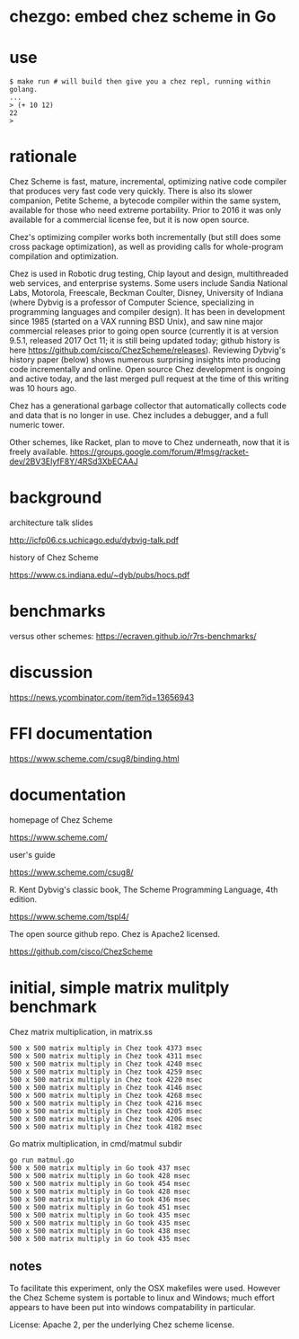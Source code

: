 chezgo: embed chez scheme in Go
======

# use

~~~
$ make run # will build then give you a chez repl, running within golang.
...
> (+ 10 12)
22
> 
~~~

# rationale

Chez Scheme is fast, mature, incremental, optimizing native code compiler that produces very fast code very quickly. There is also its slower companion, Petite Scheme, a bytecode compiler within the same system, available for those who need extreme portability. Prior to 2016 it was only available for a commercial license fee, but it is now open source.

Chez's optimizing compiler works both incrementally (but still does some cross package optimization), as well as providing calls for whole-program compilation and optimization.

Chez is used in Robotic drug testing, Chip layout and design, multithreaded web services, and enterprise systems. Some users include Sandia National Labs, Motorola, Freescale, Beckman Coulter, Disney, University of Indiana (where Dybvig is a professor of Computer Science, specializing in programming languages and compiler design). It has been in development since 1985 (started on a VAX running BSD Unix), and saw nine major commercial releases prior to going open source (currently it is at version 9.5.1, released 2017 Oct 11; it is still being updated today; github history is here https://github.com/cisco/ChezScheme/releases). Reviewing Dybvig's history paper (below) shows numerous surprising insights into producing code incrementally and online. Open source Chez development is ongoing and active today, and the last merged pull request at the time of this writing was 10 hours ago.

Chez has a generational garbage collector that automatically collects code and data that is no longer in use. Chez includes a debugger, and a full numeric tower.

Other schemes, like Racket, plan to move to Chez underneath, now that it is freely available. https://groups.google.com/forum/#!msg/racket-dev/2BV3ElyfF8Y/4RSd3XbECAAJ

# background

architecture talk slides

http://icfp06.cs.uchicago.edu/dybvig-talk.pdf

history of Chez Scheme

https://www.cs.indiana.edu/~dyb/pubs/hocs.pdf

# benchmarks

versus other schemes: https://ecraven.github.io/r7rs-benchmarks/

# discussion

https://news.ycombinator.com/item?id=13656943

# FFI documentation

https://www.scheme.com/csug8/binding.html

# documentation

homepage of Chez Scheme

https://www.scheme.com/

user's guide

https://www.scheme.com/csug8/


R. Kent Dybvig's classic book, The Scheme Programming Language, 4th edition.

https://www.scheme.com/tspl4/

The open source github repo. Chez is Apache2 licensed.

https://github.com/cisco/ChezScheme

# initial, simple matrix mulitply benchmark

Chez matrix multiplication, in matrix.ss

~~~
500 x 500 matrix multiply in Chez took 4373 msec
500 x 500 matrix multiply in Chez took 4311 msec
500 x 500 matrix multiply in Chez took 4240 msec
500 x 500 matrix multiply in Chez took 4259 msec
500 x 500 matrix multiply in Chez took 4220 msec
500 x 500 matrix multiply in Chez took 4146 msec
500 x 500 matrix multiply in Chez took 4268 msec
500 x 500 matrix multiply in Chez took 4216 msec
500 x 500 matrix multiply in Chez took 4205 msec
500 x 500 matrix multiply in Chez took 4206 msec
500 x 500 matrix multiply in Chez took 4182 msec

~~~


Go matrix multiplication, in cmd/matmul subdir
~~~
go run matmul.go
500 x 500 matrix multiply in Go took 437 msec
500 x 500 matrix multiply in Go took 428 msec
500 x 500 matrix multiply in Go took 454 msec
500 x 500 matrix multiply in Go took 428 msec
500 x 500 matrix multiply in Go took 436 msec
500 x 500 matrix multiply in Go took 451 msec
500 x 500 matrix multiply in Go took 435 msec
500 x 500 matrix multiply in Go took 435 msec
500 x 500 matrix multiply in Go took 438 msec
500 x 500 matrix multiply in Go took 435 msec
~~~


notes
-----

To facilitate this experiment, only the OSX makefiles were used. However
the Chez Scheme system is portable to linux and Windows; much effort
appears to have been put into windows compatability in particular.


License: Apache 2, per the underlying Chez scheme license.
